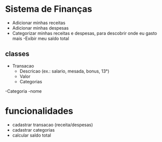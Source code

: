 # Sistema de Finanças 

- Adicionar minhas receitas
- Adicionar minhas despesas
- Categorizar minhas receitas e despesas, para descobrir onde eu gasto mais
-Exibir meu saldo total

## classes

- Transacao
    - Descricao (ex.: salario, mesada, bonus, 13°)
    - Valor 
    - Categorias

-Categoria 
    -nome

# funcionalidades

- cadastrar transacao (receita/despesas)
- cadastrar categorias
- calcular saldo total
